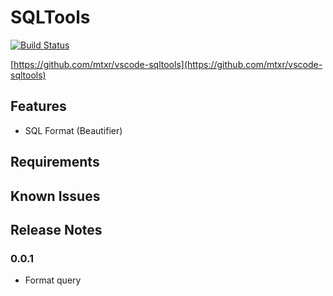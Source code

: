 # SQLTools

[![Build Status](https://travis-ci.org/mtxr/vscode-sqltools.svg?branch=master)](https://travis-ci.org/mtxr/vscode-sqltools)

[https://github.com/mtxr/vscode-sqltools](https://github.com/mtxr/vscode-sqltools)

## Features

* SQL Format (Beautifier)

## Requirements


## Known Issues



## Release Notes


### 0.0.1

* Format query
